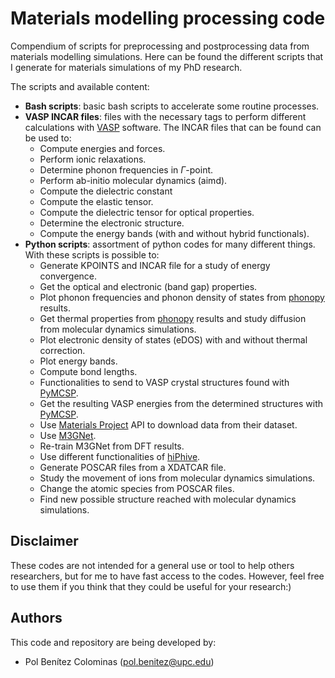 # Materials modelling processing code

Compendium of scripts for preprocessing and postprocessing data from materials modelling simulations.
Here can be found the different scripts that I generate for materials simulations of my PhD research. 

The scripts and available content: 
- **Bash scripts**: basic bash scripts to accelerate some routine processes.
- **VASP INCAR files**: files with the necessary tags to perform different calculations with [VASP](https://www.vasp.at/) software. The INCAR files that can be found can be used to:
   - Compute energies and forces.
   - Perform ionic relaxations.
   - Determine phonon frequencies in $\Gamma$-point.
   - Perform ab-initio molecular dynamics (aimd).
   - Compute the dielectric constant
   - Compute the elastic tensor.
   - Compute the dielectric tensor for optical properties.
   - Determine the electronic structure.
   - Compute the energy bands (with and without hybrid functionals).
- **Python scripts**: assortment of python codes for many different things. With these scripts is possible to:
   - Generate KPOINTS and INCAR file for a study of energy convergence.
   - Get the optical and electronic (band gap) properties.
   - Plot phonon frequencies and phonon density of states from [phonopy](https://phonopy.github.io/phonopy/) results.
   - Get thermal properties from [phonopy](https://phonopy.github.io/phonopy/) results and study diffusion from molecular dynamics simulations.
   - Plot electronic density of states (eDOS) with and without thermal correction.
   - Plot energy bands.
   - Compute bond lengths.
   - Functionalities to send to VASP crystal structures found with [PyMCSP](https://github.com/polbeni/PyMCSP).
   - Get the resulting VASP energies from the determined structures with [PyMCSP](https://github.com/polbeni/PyMCSP).
   - Use [Materials Project](https://next-gen.materialsproject.org/) API to download data from their dataset.
   - Use [M3GNet](https://github.com/materialsvirtuallab/m3gnet).
   - Re-train M3GNet from DFT results.
   - Use different functionalities of [hiPhive](https://hiphive.materialsmodeling.org/).
   - Generate POSCAR files from a XDATCAR file.
   - Study the movement of ions from molecular dynamics simulations.
   - Change the atomic species from POSCAR files.
   - Find new possible structure reached with molecular dynamics simulations.


## Disclaimer

These codes are not intended for a general use or tool to help others researchers, but for me to have fast access to the codes. However, feel free to use them if you think that they could be useful for your research:)

## Authors

This code and repository are being developed by:
- Pol Benítez Colominas (pol.benitez@upc.edu)
